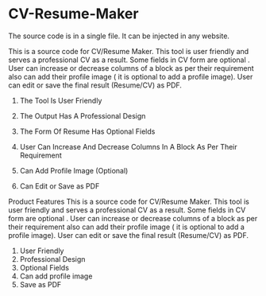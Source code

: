 # CV-Resume-Maker

The source code is in a single file. It can be injected in any website.



This is a source code for CV/Resume Maker. This tool is user friendly and serves a professional CV as a result. Some fields in CV form are optional . User can increase or decrease columns of a block as per their requirement also can add their profile image ( it is optional to add a profile image). User can edit or save the final result (Resume/CV) as PDF.

1) The Tool Is User Friendly

2) The Output Has A Professional Design

3) The Form Of Resume Has Optional Fields


4) User Can Increase And Decrease Columns In A Block As Per Their Requirement
4) Can Add Profile Image (Optional)
5) Can Edit or Save as PDF

Product Features
This is a source code for CV/Resume Maker. This tool is user friendly and serves a professional CV as a result. Some fields in CV form are optional . User can increase or decrease columns of a block as per their requirement also can add their profile image ( it is optional to add a profile image). User can edit or save the final result (Resume/CV) as PDF.
1) User Friendly
2) Professional Design
3) Optional Fields
4) Can add profile image
5) Save as PDF
